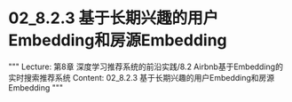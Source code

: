 # 02_8.2.3 基于长期兴趣的用户Embedding和房源Embedding

"""
Lecture: 第8章 深度学习推荐系统的前沿实践/8.2 Airbnb基于Embedding的实时搜索推荐系统
Content: 02_8.2.3 基于长期兴趣的用户Embedding和房源Embedding
"""

